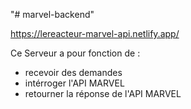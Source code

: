 "# marvel-backend"

https://lereacteur-marvel-api.netlify.app/

Ce Serveur a pour fonction de :

- recevoir des demandes
- intérroger l'API MARVEL
- retourner la réponse de l'API MARVEL
